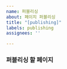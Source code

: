```yaml
---
name: 퍼블리싱
about: 페이지 퍼블리싱
title: "[publishing]"
labels: publishing
assignees: ''

---
```


### 퍼블리싱 할 페이지
